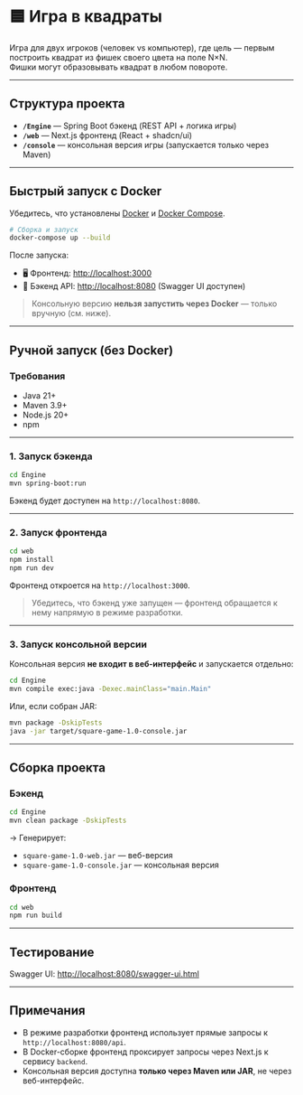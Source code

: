 # 🟦 Игра в квадраты

Игра для двух игроков (человек vs компьютер), где цель — первым построить квадрат из фишек своего цвета на поле N×N.  
Фишки могут образовывать квадрат в любом повороте.

---

## Структура проекта

- **`/Engine`** — Spring Boot бэкенд (REST API + логика игры)
- **`/web`** — Next.js фронтенд (React + shadcn/ui)
- **`/console`** — консольная версия игры (запускается только через Maven)

---

## Быстрый запуск с Docker

Убедитесь, что установлены [Docker](https://www.docker.com/) и [Docker Compose](https://docs.docker.com/compose/).

```bash
# Сборка и запуск
docker-compose up --build
```

После запуска:
- 🖥️ Фронтенд: [http://localhost:3000](http://localhost:3000)
- 📡 Бэкенд API: [http://localhost:8080](http://localhost:8080) (Swagger UI доступен)

> Консольную версию **нельзя запустить через Docker** — только вручную (см. ниже).

---

## Ручной запуск (без Docker)

### Требования
- Java 21+
- Maven 3.9+
- Node.js 20+
- npm

---

### 1. Запуск бэкенда

```bash
cd Engine
mvn spring-boot:run
```

Бэкенд будет доступен на `http://localhost:8080`.

---

### 2. Запуск фронтенда

```bash
cd web
npm install
npm run dev
```

Фронтенд откроется на `http://localhost:3000`.

> Убедитесь, что бэкенд уже запущен — фронтенд обращается к нему напрямую в режиме разработки.

---

### 3. Запуск консольной версии

Консольная версия **не входит в веб-интерфейс** и запускается отдельно:

```bash
cd Engine
mvn compile exec:java -Dexec.mainClass="main.Main"
```

Или, если собран JAR:

```bash
mvn package -DskipTests
java -jar target/square-game-1.0-console.jar
```

---

## Сборка проекта

### Бэкенд
```bash
cd Engine
mvn clean package -DskipTests
```
→ Генерирует:
- `square-game-1.0-web.jar` — веб-версия
- `square-game-1.0-console.jar` — консольная версия

### Фронтенд
```bash
cd web
npm run build
```

---

## Тестирование

Swagger UI: [http://localhost:8080/swagger-ui.html](http://localhost:8080/swagger-ui.html)

---

## Примечания

- В режиме разработки фронтенд использует прямые запросы к `http://localhost:8080/api`.
- В Docker-сборке фронтенд проксирует запросы через Next.js к сервису `backend`.
- Консольная версия доступна **только через Maven или JAR**, не через веб-интерфейс.